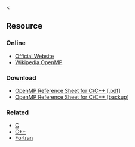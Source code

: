 &lt;

Resource
--------

### Online

-   [Official Website](http://openmp.org/)
-   [Wikipedia OpenMP](http://en.wikipedia.org/wiki/OpenMP)

### Download

-   [OpenMP Reference Sheet for C/C++ \[.pdf\]](http://www.plutospin.com/files/OpenMP_reference.pdf)
-   [OpenMP Reference Sheet for C/C++ \[backup\]](static/cs/OpenMP_reference.pdf)

### Related

-   [C](c.html "C Cheat Sheet")
-   [C++](cpp.html "C++ Cheat Sheet")
-   [Fortran](fortran.html "Fortran Cheat Sheet")
